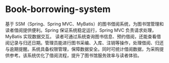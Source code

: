 # Book-borrowing-system
基于 SSM（Spring、Spring MVC、MyBatis）的图书借阅系统，为图书馆管理和读者借阅提供便利。Spring 保证系统稳定运行，Spring MVC 负责请求处理，MyBatis 实现数据交互。  读者可通过系统查询图书信息、预约借阅，还能查看借阅记录与归还日期。管理员能进行图书采编、入库、注销等操作，处理借阅、归还与逾期提醒。系统具备权限管理，保障数据安全。同时可统计借阅数据，为采购提供参考。该系统优化了借阅流程，提升了图书馆服务效率与读者体验。 
